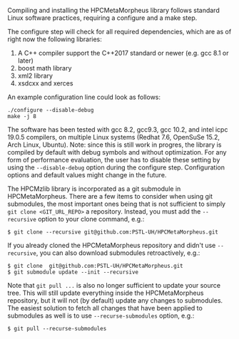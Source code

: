 Compiling and installing the HPCMetaMorpheus library follows standard Linux software practices, requiring a configure and a make step.

The configure step will check for all required dependencies, which are as of right now the following libraries:

1. A C++ compiler support the C++2017 standard or newer (e.g. gcc 8.1 or later) 
2. boost math library
3. xml2 library
4. xsdcxx and xerces

An example configuration line could look as follows:

```
./configure --disable-debug
make -j 8
```

The software has been tested with gcc 8.2, gcc9.3, gcc 10.2, and intel icpc 19.0.5 compilers, on multiple Linux systems (Redhat 7.6, OpenSuSe 15.2, Arch Linux, Ubuntu). Note: since this is still work in progres, the library is compiled by default with debug symbols and without optimization. For any form of performance evaluation, the user has to disable these setting by using the ```--disable-debug``` option during the configure step. Configuration options and default values might change in the future.

The HPCMzlib library is incorporated as a git submodule in HPCMetaMorpheus. There are a few items to consider when using git submodules, the most important ones being that is not sufficient to simply `git clone <GIT_URL_REPO>` a repository.  Instead, you must add the `--recursive` option to your clone command, e.g.:

```shell
$ git clone --recursive git@github.com:PSTL-UH/HPCMetaMorpheus.git
```

If you already cloned the HPCMetaMorpheus repository and didn't use `--recursive`, you can also download submodules retroactively, e.g.:

```shell
$ git clone  git@github.com:PSTL-UH/HPCMetaMorpheus.git
$ git submodule update --init --recursive
```

Note that `git pull ...` is also no longer sufficient to update your source tree.  This will still update everything inside the HPCMetaMorpheus repository, but it will not (by default) update any changes to submodules. The easiest solution to fetch all changes that have been applied to submodules as well is to use `--recurse-submodules` option, e.g.:

```shell
$ git pull --recurse-submodules
```
